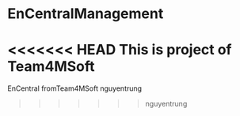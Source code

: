# EnCentralManagement
<<<<<<< HEAD
This is project of Team4MSoft
=======
EnCentral fromTeam4MSoft
nguyentrung
>>>>>>> nguyentrung
